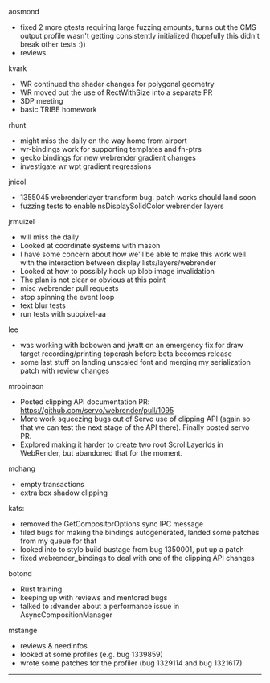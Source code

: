 aosmond
* fixed 2 more gtests requiring large fuzzing amounts, turns out the CMS output profile wasn't getting consistently initialized (hopefully this didn't break other tests :))
* reviews



kvark
* WR continued the shader changes for polygonal geometry
* WR moved out the use of RectWithSize into a separate PR
* 3DP meeting
* basic TRIBE homework



rhunt
* might miss the daily on the way home from airport
* wr-bindings work for supporting templates and fn-ptrs
* gecko bindings for new webrender gradient changes
* investigate wr wpt gradient regressions



jnicol
* 1355045 webrenderlayer transform bug. patch works should land soon
* fuzzing tests to enable nsDisplaySolidColor webrender layers



jrmuizel
* will miss the daily
* Looked at coordinate systems with mason
* I have some concern about how we'll be able to make this work well with the interaction between display lists/layers/webrender
* Looked at how to possibly hook up blob image invalidation
* The plan is not clear or obvious at this point
* misc webrender pull requests
* stop spinning the event loop
* text blur tests
* run tests with subpixel-aa



lee
* was working with bobowen and jwatt on an emergency fix for draw target recording/printing topcrash  before beta becomes release
* some last stuff on landing unscaled font and merging my serialization patch with review changes



mrobinson
* Posted clipping API documentation PR: https://github.com/servo/webrender/pull/1095
* More work squeezing bugs out of Servo use of clipping API (again so that we can test the next stage of the API there). Finally posted servo PR.
* Explored making it harder to create two root ScrollLayerIds in WebRender, but abandoned that for the moment.



mchang
* empty transactions
* extra box shadow clipping



kats:
* removed the GetCompositorOptions sync IPC message
* filed bugs for making the bindings autogenerated, landed some patches from my queue for that
* looked into to stylo build bustage from bug 1350001, put up a patch
* fixed webrender_bindings to deal with one of the clipping API changes



botond
* Rust training
* keeping up with reviews and mentored bugs
* talked to :dvander about a performance issue in AsyncCompositionManager



mstange
* reviews & needinfos
* looked at some profiles (e.g. bug 1339859)
* wrote some patches for the profiler (bug 1329114 and bug 1321617)





________________


